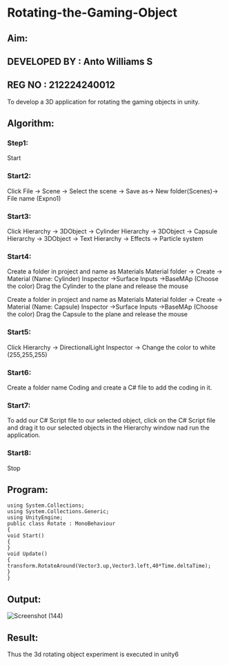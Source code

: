 # Rotating-the-Gaming-Object

## Aim:
## DEVELOPED BY : Anto Williams S
## REG NO : 212224240012
To develop a 3D application for rotating the gaming objects in unity.
## Algorithm:
### Step1:
Start
### Start2:
Click File -> Scene -> Select the scene -> Save as-> New folder(Scenes)-> File name (Expno1)
### Start3:
Click Hierarchy -> 3DObject -> Cylinder
Hierarchy -> 3DObject -> Capsule
Hierarchy -> 3DObject -> Text
Hierarchy -> Effects -> Particle system
### Start4:
Create a folder in project and name as Materials
Material folder -> Create -> Material (Name: Cylinder)
Inspector ->Surface Inputs ->BaseMAp (Choose the color)
Drag the Cylinder to the plane and release the mouse

Create a folder in project and name as Materials
Material folder -> Create -> Material (Name: Capsule)
Inspector ->Surface Inputs ->BaseMAp (Choose the color)
Drag the Capsule to the plane and release the mouse

### Start5:
Click Hierarchy -> DirectionalLight
Inspector -> Change the color to white (255,255,255)

### Start6:
Create a folder name Coding and create a C# file to add the coding in it.

### Start7:
To add our C# Script file to our selected object, click on the C# Script file and drag it to our selected objects in the Hierarchy window nad run the application.

### Start8:
Stop

## Program:
~~~
using System.Collections;
using System.Collections.Generic;
using UnityEngine;
public class Rotate : MonoBehaviour
{
void Start()
{
}
void Update()
{
transform.RotateAround(Vector3.up,Vector3.left,40*Time.deltaTime);
}
}
~~~
## Output:
![Screenshot (144)](https://github.com/user-attachments/assets/ec8fa194-f9dd-45a0-8c9f-8bccf686269d)

## Result:
Thus the 3d rotating object experiment is executed in unity6